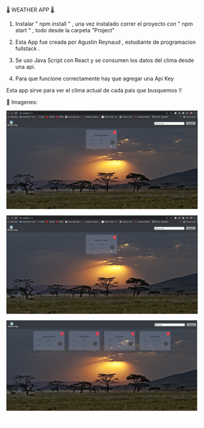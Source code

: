 🌡 WEATHER APP 🌡

1) Instalar " npm install " , una vez instalado correr el proyecto con " npm start " , todo desde la carpeta "Project" 

2) Esta App fue creada por Agustin Reynaud , estudiante de programacion fullstack . 

3) Se uso Java Script con React y se consumen los datos del clima desde una api. 

4) Para que funcione correctamente hay que agregar una Api Key


Esta app sirve para ver el clima actual de cada pais que busquemos !! 

📸 Imagenes:

![Test Image 1](https://github.com/AgustinReynaud/AgustinReynaud/blob/main/Images/w1.png)

![Test Image 1](https://github.com/AgustinReynaud/AgustinReynaud/blob/main/Images/w1.png)

![Test Image 1](https://github.com/AgustinReynaud/AgustinReynaud/blob/main/Images/w23.png)
